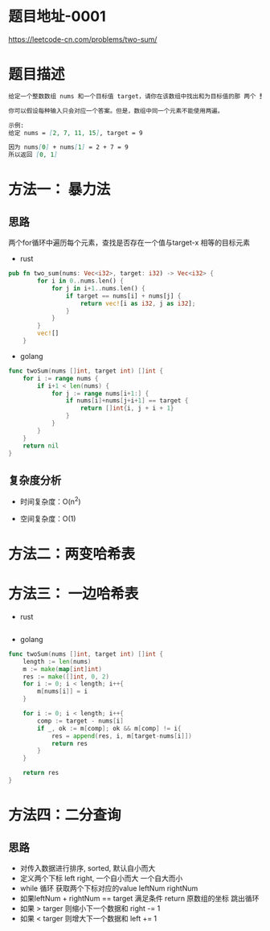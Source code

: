 
# 题目地址-0001

https://leetcode-cn.com/problems/two-sum/

# 题目描述
```markdown
给定一个整数数组 nums 和一个目标值 target，请你在该数组中找出和为目标值的那 两个 整数，并返回他们的数组下标。

你可以假设每种输入只会对应一个答案。但是，数组中同一个元素不能使用两遍。

示例:
给定 nums = [2, 7, 11, 15], target = 9

因为 nums[0] + nums[1] = 2 + 7 = 9
所以返回 [0, 1]
```


# 方法一： 暴力法

## 思路

两个for循环中遍历每个元素，查找是否存在一个值与target-x 相等的目标元素

- rust

```rust
pub fn two_sum(nums: Vec<i32>, target: i32) -> Vec<i32> {
        for i in 0..nums.len() {
            for j in i+1..nums.len() {
                if target == nums[i] + nums[j] {
                    return vec![i as i32, j as i32];
                }
            }
        }
        vec![]
    }
```

- golang

```go
func twoSum(nums []int, target int) []int {
	for i := range nums {
		if i+1 < len(nums) {
			for j := range nums[i+1:] {
				if nums[i]+nums[j+i+1] == target {
					return []int{i, j + i + 1}
				}
			}
		}
	}
	return nil
}
```

## 复杂度分析

- 时间复杂度：O(n<sup>2</sup>)

- 空间复杂度：O(1)

# 方法二：两变哈希表

# 方法三： 一边哈希表

- rust
```rust

```

- golang

```go
func twoSum(nums []int, target int) []int {
    length := len(nums)
	m := make(map[int]int)
	res := make([]int, 0, 2)
	for i := 0; i < length; i++{
		m[nums[i]] = i
	}

	for i := 0; i < length; i++{
		comp := target - nums[i]
		if _, ok := m[comp]; ok && m[comp] != i{
			res = append(res, i, m[target-nums[i]])
			return res
		}
	}

	return res
}
```

# 方法四：二分查询

## 思路

- 对传入数据进行排序, sorted, 默认自小而大
- 定义两个下标 left right, 一个自小而大 一个自大而小
- while 循环 获取两个下标对应的value leftNum rightNum
- 如果leftNum + rightNum == target 满足条件 return 原数组的坐标 跳出循环
- 如果 > targer 则缩小下一个数据和 right -= 1
- 如果 < targer 则增大下一个数据和 left += 1